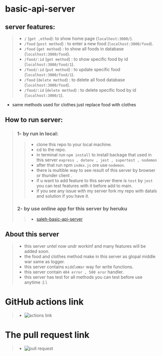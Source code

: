 # basic-api-server
## server features:
> - `/` (`get ,ethod`): to show home page (`localhost:3000/`).
> - `/food` (`post method`) : to enter a new food (`localhost:3000/food`).
> - `/food` (`get method`) : to show all foods in database (`localhost:3000/food`).
> - `/food/:id` (`get method`) : to show specific food by id (`localhost:3000/food/1`).
> - `/food/:id` (`put method`) : to update specific food (`localhost:3000/food/1`).
> - `/food` (`delete method`) : to delete all food database (`localhost:3000/food`).
> - `/food/:id` (`delete method`) : to delete specific food by id (`localhost:3000/1`).
- same methods used for clothes just replace food with clothes
## How to run server:
>### 1- by run in local:
>> - clone this repo to your local machine.
>> - cd to the repo.
>> - in terminal run `npm install` to install backage that used in this server `express , dotenv , jest , supertest , nodemon`
>> - after that run npm `index.js` ore use `nodemon`.
>> - there is multible way to see result of this server by browser or thunder client . 
>> - if u want to add feature to this server there is `test` by `jest` you can test features with it before add to main.
>> - if you see any issue with my server fork my repo with datals and solution if you have it.
>### 2- by use online app for this server by heruku 
>> - [saleh-basic-api-server](https://saleh-basic-api-server.herokuapp.com/)


## About this server
> - this server untel now undr workinf and many features will be added soon.
> - the food and clothes method make in this server as glopal middle war same as logger.
> - this server contains `middleWar` way for write functions.
> - this server contain  `404 error , 500 eror` handler. 
> - this server has test for all methods you can test before use anytime :).\

# GitHub actions link
> - ![actions link](https://github.com/Salehziad/basic-api-server/actions)

# The pull request link
> - ![pull request](https://github.com/Salehziad/basic-api-server/pull/5)
